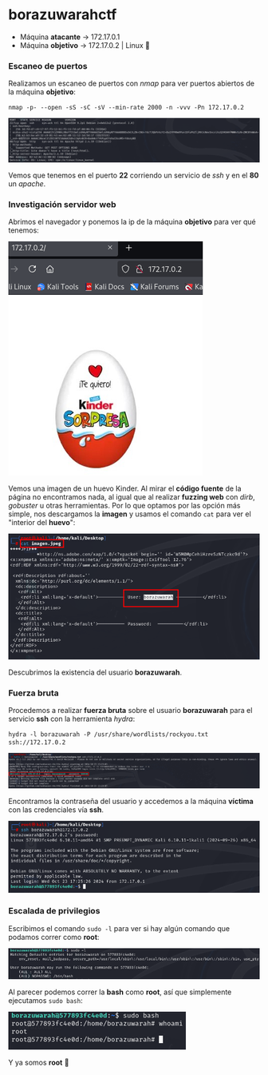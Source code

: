 # borazuwarahctf

* Máquina **atacante** -> 172.17.0.1
* Máquina **objetivo** -> 172.17.0.2 | Linux :penguin:

### Escaneo de puertos

Realizamos un escaneo de puertos con *nmap* para ver puertos abiertos de la máquina **objetivo**:
```shell
nmap -p- --open -sS -sC -sV --min-rate 2000 -n -vvv -Pn 172.17.0.2
```
![resultado escaneo](/Capturas/2024-10-23_19-40.png)

Vemos que tenemos en el puerto **22** corriendo un servicio de *ssh*  y en el **80** un *apache*.

### Investigación servidor web

Abrimos el navegador y ponemos la ip de la máquina **objetivo** para ver qué tenemos:

![kinder](/Capturas/2024-10-23_19-45.png)

Vemos una imagen de un huevo Kinder. Al mirar el **código fuente** de la página no encontramos nada, al igual que al realizar **fuzzing web** con *dirb*, *gobuster* u otras herramientas. Por lo que optamos por las opción más simple, nos descargamos la **imagen** y usamos el comando `cat` para ver el "interior del **huevo**":

![interior huevo](/Capturas/2024-10-23_19-49.png)

Descubrimos la existencia del usuario **borazuwarah**.

### Fuerza bruta

Procedemos a realizar **fuerza bruta** sobre el usuario **borazuwarah** para el servicio **ssh** con la herramienta *hydra*:
```shell
hydra -l borazuwarah -P /usr/share/wordlists/rockyou.txt ssh://172.17.0.2
```
![resultado hydra](/Capturas/2024-10-23_19-55.png)

Encontramos la contraseña del usuario y accedemos a la máquina **víctima** con las credenciales vía **ssh**.

![acceso ssh](/Capturas/2024-10-23_19-57.png)

### Escalada de privilegios

Escribimos el comando `sudo -l` para ver si hay algún comando que podamos correr como **root**:

![comando sudo-l](/Capturas/2024-10-23_20-04.png)

Al parecer podemos correr la **bash** como **root**, así que simplemente ejecutamos `sudo bash`:

![sudo bash](/Capturas/2024-10-23_20-06.png)

Y ya somos **root** :triangular_flag_on_post: